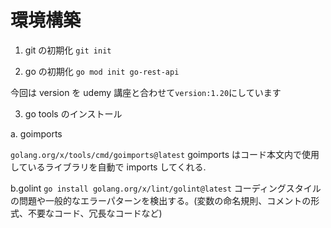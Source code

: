 # 環境構築

1. git の初期化
   `git init`

2. go の初期化
   `go mod init go-rest-api`

今回は version を udemy 講座と合わせて`version:1.20`にしています

3. go tools のインストール

a. goimports

`golang.org/x/tools/cmd/goimports@latest`
goimports はコード本文内で使用しているライブラリを自動で imports してくれる.

b.golint
`go install golang.org/x/lint/golint@latest`
コーディングスタイルの問題や一般的なエラーパターンを検出する。(変数の命名規則、コメントの形式、不要なコード、冗長なコードなど)
